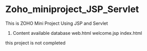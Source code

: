 # Zoho_miniproject_JSP_Servlet
This is ZOHO Mini Project Using JSP and Servlet
1. Content available
database
web.html
welcome.jsp
index.html

this project is not completed

